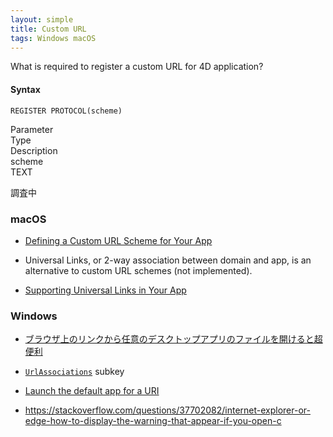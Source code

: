 ```yaml
---
layout: simple
title: Custom URL
tags: Windows macOS
---
```


What is required to register a custom URL for 4D application?

<!--more-->

#### Syntax

```
REGISTER PROTOCOL(scheme)
```

<div class="grid">
  <div class="syntax-th cell cell--2">Parameter</div>
  <div class="syntax-th cell cell--2">Type</div>
  <div class="syntax-th cell cell--8">Description</div>
  <div class="syntax-td cell cell--2">scheme</div>
  <div class="syntax-td cell cell--2">TEXT</div>
  <div class="syntax-td cell cell--8"></div>             
</div>

調査中

### macOS

* [Defining a Custom URL Scheme for Your App](https://developer.apple.com/documentation/xcode/defining-a-custom-url-scheme-for-your-app)

* Universal Links, or 2-way association between domain and app, is an alternative to custom URL schemes (not implemented).

* [Supporting Universal Links in Your App](https://developer.apple.com/documentation/xcode/supporting-universal-links-in-your-app)

### Windows

* [ブラウザ上のリンクから任意のデスクトップアプリのファイルを開けると超便利](https://qiita.com/kojimadev/items/74100c8557a92939ef69)

* [`UrlAssociations`](https://docs.microsoft.com/en-us/windows/win32/shell/default-programs#urlassociations) subkey

* [Launch the default app for a URI](https://docs.microsoft.com/en-us/windows/uwp/launch-resume/launch-default-app)

* https://stackoverflow.com/questions/37702082/internet-explorer-or-edge-how-to-display-the-warning-that-appear-if-you-open-c
